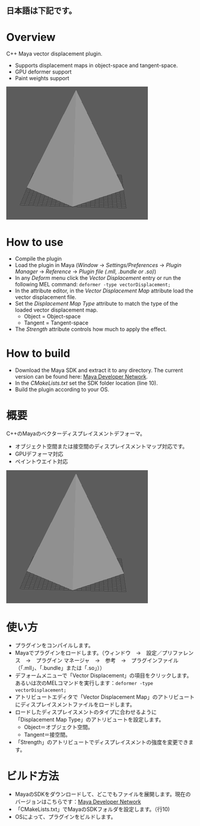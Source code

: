 ## 日本語は下記です。

# Overview
C++ Maya vector displacement plugin.

- Supports displacement maps in object-space and tangent-space.
- GPU deformer support
- Paint weights support

![Maya Vector Displacement Deformer](https://github.com/Zhibade/maya-vector-displacement-deformer/raw/master/docs/MayaVectorDisplacementShader.gif)


# How to use
- Compile the plugin
- Load the plugin in Maya (*Window* -> *Settings/Preferences* -> *Plugin Manager* -> *Reference* -> *Plugin file (.mll, .bundle or .so)*)
- In any *Deform* menu click the *Vector Displacement* entry or run the following MEL command: `deformer -type vectorDisplacement;`
- In the attribute editor, in the *Vector Displacement Map* attribute load the vector displacement file.
- Set the *Displacement Map Type* attribute to match the type of the loaded vector displacement map.
  - Object = Object-space
  - Tangent = Tangent-space
- The *Strength* attribute controls how much to apply the effect.


# How to build
- Download the Maya SDK and extract it to any directory. The current version can be found here: [Maya Developer Network](https://www.autodesk.com/developer-network/platform-technologies/maya?_ga=2.264747919.1618081658.1597322765-1818450911.1593850237).
- In the *CMakeLists.txt* set the SDK folder location (line 10).
- Build the plugin according to your OS.



# 概要
C++のMayaのベクターディスプレイスメントデフォーマ。

- オブジェクト空間または接空間のディスプレイスメントマップ対応です。
- GPUデフォーマ対応
- ペイントウエイト対応

![Maya Vector Displacement Deformer](https://github.com/Zhibade/maya-vector-displacement-deformer/raw/master/docs/MayaVectorDisplacementShader.gif)


# 使い方
- プラグインをコンパイルします。
- Mayaでプラグインをロードします。（ウィンドウ　→　設定／プリファレンス　→　プラグイン マネージャ　→　参考　→　プラグインファイル（「.mll」、「.bundle」または「.so」））
- デフォームメニューで「Vector Displacement」の項目をクリックします。あるいは次のMELコマンドを実行します：`deformer -type vectorDisplacement;`
- アトリビュートエディタで「Vector Displacement Map」のアトリビュートにディスプレイスメントファイルをロードします。
- ロードしたディスプレイスメントのタイプに合わせるように「Displacement Map Type」のアトリビュートを設定します。
  - Object＝オブジェクト空間。
  - Tangent＝接空間。
- 「Strength」のアトリビュートでディスプレイスメントの強度を変更できます。


# ビルド方法
- MayaのSDKをダウンロードして、どこでもファイルを展開します。現在のバージョンはこちらです：[Maya Developer Network](https://www.autodesk.com/developer-network/platform-technologies/maya?_ga=2.264747919.1618081658.1597322765-1818450911.1593850237)
- 「CMakeLists.txt」でMayaのSDKフォルダを設定します。（行10)
- OSによって、プラグインをビルドします。
